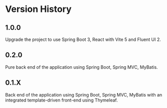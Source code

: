 # Version History

## 1.0.0

Upgrade the project to use Spring Boot 3, React with Vite 5 and Fluent UI 2.

## 0.2.0

Pure back end of the application using Spring Boot, Spring MVC, MyBatis.

## 0.1.X

Back end of the application using Spring Boot, Spring MVC, MyBatis with an integrated template-driven front-end using
Thymeleaf.
